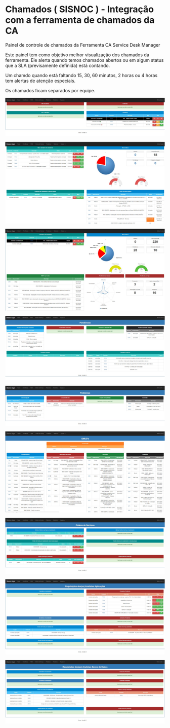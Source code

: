 # Chamados ( SISNOC ) - Integração com a ferramenta de chamados da CA

Painel de controle de chamados da Ferramenta CA Service Desk Manager

Este painel tem como objetivo melhor visualização dos chamados da ferramenta. Ele alerta quando temos chamados abertos ou em algum status que a SLA (previsamente definida) está contando.

Um chamdo quando está faltando 15, 30, 60 minutos, 2 horas ou 4 horas tem alertas de atenção especiais.

Os chamados ficam separados por equipe.


![alt text](https://github.com/brunolimaq/sisnoc_chamados_cjf/blob/master/imagens/PainelNOC.jpeg)

![alt text](https://github.com/brunolimaq/sisnoc_chamados_cjf/blob/master/imagens/PainelAnalista.jpeg)

![alt text](https://github.com/brunolimaq/sisnoc_chamados_cjf/blob/master/imagens/PainelGestor.jpeg)

![alt text](https://github.com/brunolimaq/sisnoc_chamados_cjf/blob/master/imagens/Pendencias.jpeg)

![alt text](https://github.com/brunolimaq/sisnoc_chamados_cjf/blob/master/imagens/Problemas.jpeg)

![alt text](https://github.com/brunolimaq/sisnoc_chamados_cjf/blob/master/imagens/GMUD.jpeg)

![alt text](https://github.com/brunolimaq/sisnoc_chamados_cjf/blob/master/imagens/Projetos.jpeg)

![alt text](https://github.com/brunolimaq/sisnoc_chamados_cjf/blob/master/imagens/PainelEquipes.jpeg)

![alt text](https://github.com/brunolimaq/sisnoc_chamados_cjf/blob/master/imagens/PainelEquipes02.jpeg)



